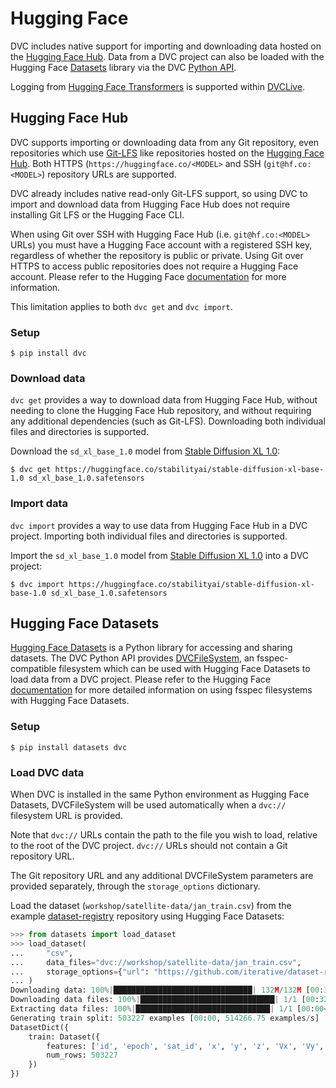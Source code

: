 # Hugging Face

DVC includes native support for importing and downloading data hosted on the
[Hugging Face Hub](https://huggingface.co/docs/hub/index). Data from a <abbr>DVC
project</abbr> can also be loaded with the Hugging Face
[Datasets](https://huggingface.co/docs/datasets/index) library via the DVC
[Python API](/doc/api-reference).

<admon type="info">

Logging from [Hugging Face Transformers](https://huggingface.co/docs/transformers/index) is supported within [DVCLive](https://dvc.org/doc/dvclive/ml-frameworks/huggingface).

</admon>

## Hugging Face Hub

DVC supports importing or downloading data from any Git repository, even
repositories which use [Git-LFS](https://git-lfs.com/) like repositories hosted
on the [Hugging Face Hub](https://huggingface.co/docs/hub/index). Both HTTPS
(`https://huggingface.co/<MODEL>` and SSH (`git@hf.co:<MODEL>`) repository URLs
are supported.

<admon type="tip">

DVC already includes native read-only Git-LFS support, so using DVC to import
and download data from Hugging Face Hub does not require installing Git LFS or
the Hugging Face CLI.

</admon>

<admon type="info">

When using Git over SSH with Hugging Face Hub (i.e. `git@hf.co:<MODEL>` URLs)
you must have a Hugging Face account with a registered SSH key, regardless of
whether the repository is public or private. Using Git over HTTPS to access
public repositories does not require a Hugging Face account. Please refer to the
Hugging Face [documentation](https://huggingface.co/docs/hub/security-git-ssh)
for more information.

This limitation applies to both `dvc get` and `dvc import`.

</admon>

### Setup

```cli
$ pip install dvc
```

### Download data

`dvc get` provides a way to download data from Hugging Face Hub, without needing
to clone the Hugging Face Hub repository, and without requiring any additional
dependencies (such as Git-LFS). Downloading both individual files and
directories is supported.

Download the `sd_xl_base_1.0` model from
[Stable Diffusion XL 1.0](https://huggingface.co/stabilityai/stable-diffusion-xl-base-1.0):

```cli
$ dvc get https://huggingface.co/stabilityai/stable-diffusion-xl-base-1.0 sd_xl_base_1.0.safetensors
```

### Import data

`dvc import` provides a way to use data from Hugging Face Hub in a <abbr>DVC
project</abbr>. Importing both individual files and directories is supported.

Import the `sd_xl_base_1.0` model from
[Stable Diffusion XL 1.0](https://huggingface.co/stabilityai/stable-diffusion-xl-base-1.0)
into a <abbr>DVC project</abbr>:

```cli
$ dvc import https://huggingface.co/stabilityai/stable-diffusion-xl-base-1.0 sd_xl_base_1.0.safetensors
```

## Hugging Face Datasets

[Hugging Face Datasets](https://huggingface.co/docs/datasets/index) is a Python
library for accessing and sharing datasets. The DVC Python API provides
[DVCFileSystem](/doc/api-reference/dvcfilesystem), an fsspec-compatible
filesystem which can be used with Hugging Face Datasets to load data from a
<abbr>DVC project</abbr>. Please refer to the Hugging Face
[documentation](https://huggingface.co/docs/datasets/main/en/filesystems) for
more detailed information on using fsspec filesystems with Hugging Face
Datasets.

### Setup

```cli
$ pip install datasets dvc
```

### Load DVC data

When DVC is installed in the same Python environment as Hugging Face Datasets,
DVCFileSystem will be used automatically when a `dvc://` filesystem URL is
provided.

<admon type="tip">

Note that `dvc://` URLs contain the path to the file you wish to load, relative
to the root of the DVC project. `dvc://` URLs should not contain a Git repository
URL.

The Git repository URL and any additional DVCFileSystem parameters are provided
separately, through the `storage_options` dictionary.

</admon>

Load the dataset (`workshop/satellite-data/jan_train.csv`) from the example
[dataset-registry](https://github.com/iterative/dataset-registry) repository
using Hugging Face Datasets:

```python
>>> from datasets import load_dataset
>>> load_dataset(
...     "csv",
...     data_files="dvc://workshop/satellite-data/jan_train.csv",
...     storage_options={"url": "https://github.com/iterative/dataset-registry.git"}
... )
Downloading data: 100%|███████████████████████████████| 132M/132M [00:30<00:00, 4.32MB/s]
Downloading data files: 100%|██████████████████████████████| 1/1 [00:32<00:00, 32.17s/it]
Extracting data files: 100%|██████████████████████████████| 1/1 [00:00<00:00, 443.84it/s]
Generating train split: 503227 examples [00:00, 514266.75 examples/s]
DatasetDict({
    train: Dataset({
        features: ['id', 'epoch', 'sat_id', 'x', 'y', 'z', 'Vx', 'Vy', 'Vz', 'x_sim', 'y_sim', 'z_sim', 'Vx_sim', 'Vy_sim', 'Vz_sim'],
        num_rows: 503227
    })
})
```
